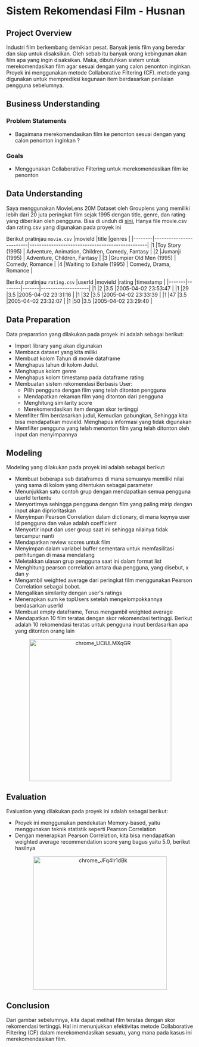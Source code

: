 # Sistem Rekomendasi Film - Husnan

## Project Overview

Industri film berkembang demikian pesat. Banyak jenis film yang beredar dan siap untuk disaksikan. Oleh sebab itu banyak orang kebingunan akan film apa yang ingin disaksikan. Maka, dibutuhkan sistem untuk merekomendasikan film agar sesuai dengan yang calon penonton inginkan. Proyek ini menggunakan metode Collaborative Filtering (CF). metode yang digunakan untuk memprediksi kegunaan item berdasarkan penilaian pengguna sebelumnya.

## Business Understanding

### Problem Statements
- Bagaimana merekomendasikan film ke penonton sesuai dengan yang calon penonton inginkan ?

### Goals
- Menggunakan Collaborative Filtering untuk merekomendasikan film ke penonton

## Data Understanding
Saya menggunakan MovieLens 20M Dataset oleh Grouplens yang memiliki lebih dari 20 juta peringkat film sejak 1995 dengan title, genre, dan rating yang diberikan oleh pengguna. Bisa di unduh di [sini](https://grouplens.org/datasets/movielens/), Hanya file movie.csv dan rating.csv yang digunakan pada proyek ini

Berikut pratinjau `movie.csv`
|movieId |title                    |genres                                           |
|--------|-------------------------|-------------------------------------------------|
|1       |Toy Story (1995)         | Adventure, Animation, Children, Comedy, Fantasy |
|2       |Jumanji (1995)           | Adventure, Children, Fantasy                    |
|3       |Grumpier Old Men (1995)  | Comedy, Romance   	                             |
|4       |Waiting to Exhale (1995) | Comedy, Drama, Romance  	                       |

Berikut pratinjau `rating.csv`
|userId |movieId |rating |timestamp           |
|-------|--------|-------|--------------------|
|1      |2       |3.5    |2005-04-02 23:53:47 |
|1      |29      |3.5    |2005-04-02 23:31:16 |
|1      |32      |3.5    |2005-04-02 23:33:39 |
|1      |47      |3.5    |2005-04-02 23:32:07 |
|1      |50      |3.5    |2005-04-02 23:29:40 |

## Data Preparation
Data preparation yang dilakukan pada proyek ini adalah sebagai berikut:
- Import library yang akan digunakan
- Membaca dataset yang kita miliki
- Membuat kolom Tahun di movie dataframe
- Menghapus tahun di kolom Judul.
- Menghapus kolom genre
- Menghapus kolom timestamp pada dataframe rating
- Membuatan sistem rekomendasi Berbasis User:
  - Pilih pengguna dengan film yang telah ditonton pengguna
  - Mendapatkan rekaman film yang ditonton dari pengguna
  - Menghitung similarity score
  - Merekomendasikan item dengan skor tertinggi
- Memfilter film berdasarkan judul, Kemudian gabungkan, Sehingga kita bisa mendapatkan movieId. Menghapus informasi yang tidak digunakan 
- Memfilter pengguna yang telah menonton film yang telah ditonton oleh input dan menyimpannya

## Modeling
Modeling yang dilakukan pada proyek ini adalah sebagai berikut:
- Membuat beberapa sub dataframes di mana semuanya memiliki nilai yang sama di kolom yang ditentukan sebagai parameter
- Menunjukkan satu contoh grup dengan mendapatkan semua pengguna userId tertentu
- Menyortirnya sehingga pengguna dengan film yang paling mirip dengan input akan diprioritaskan
- Menyimpan Pearson Correlation dalam dictionary, di mana keynya user Id pengguna dan value adalah coefficient
- Menyortir input dan user group saat ini sehingga nilainya tidak tercampur nanti
- Mendapatkan review scores untuk film
- Menyimpan dalam variabel buffer sementara untuk memfasilitasi perhitungan di masa mendatang
- Meletakkan ulasan grup pengguna saat ini dalam format list
- Menghitung pearson correlation antara dua pengguna, yang disebut, x dan y
- Mengambil weighted average dari peringkat film menggunakan Pearson Correlation sebagai bobot. 
- Mengalikan similarity dengan user's ratings
- Menerapkan sum ke topUsers setelah mengelompokkannya berdasarkan userId
- Membuat empty dataframe, Terus mengambil weighted average
- Mendapatkan 10 film teratas dengan skor rekomendasi tertinggi. Berikut adalah 10 rekomendasi teratas untuk pengguna input berdasarkan apa yang ditonton orang lain

<p align="center">
<img width="381" alt="chrome_UCiULMXqGR" src="https://user-images.githubusercontent.com/57633103/190485615-31d27cf4-0a91-454a-b441-1af69105084f.png">
</p>
  
## Evaluation
Evaluation yang dilakukan pada proyek ini adalah sebagai berikut:
- Proyek ini menggunakan pendekatan Memory-based, yaitu menggunakan teknik statistik seperti Pearson Correlation
- Dengan menerapkan Pearson Correlation, kita bisa mendapatkan weighted average recommendation score yang bagus yaitu 5.0, berikut hasilnya

<p align="center">
<img width="358" alt="chrome_JFq4Ir1dBk" src="https://user-images.githubusercontent.com/57633103/190490989-1441896b-187f-4d46-aea7-0c5dccb0e8f2.png">
</p>

## Conclusion
Dari gambar sebelumnya, kita dapat melihat film teratas dengan skor rekomendasi tertinggi. Hal ini menunjukkan efektivitas metode Collaborative Filtering (CF) dalam merekomendasikan sesuatu, yang mana pada kasus ini merekomendasikan film.
